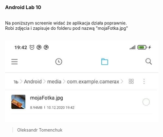 ### Android Lab 10

<br>
Na poniższym screenie widać że aplikacja działa poprawnie. <br>
Robi zdjęcia i zapisuje do folderu pod nazwą "mojaFotka.jpg" <br><br>

![Image](/images/photo_1.jpg)<br>

>Oleksandr Tomenchuk
